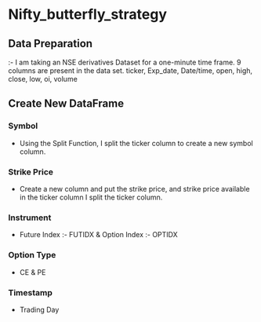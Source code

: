 # Nifty_butterfly_strategy

## Data Preparation
:- I am taking an NSE  derivatives Dataset for a one-minute time frame. 9 columns are present in the data set.
   ticker, Exp_date, Date/time, open, high, close, low, oi, volume
## Create New DataFrame
### Symbol
- Using the Split Function, I  split the ticker column to  create a new symbol column.

### Strike Price
- Create a new column and put the strike price, and strike price available in the ticker column I split the ticker column.
  
### Instrument
- Future Index :- FUTIDX  &  Option Index :- OPTIDX

### Option Type 
- CE & PE

### Timestamp
- Trading Day
